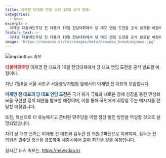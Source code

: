 ```yaml
---
title: 이재명 당대표 연임 도전 10일 공식 발표
categories:
  - News
excerpt: >
  이재명 더불어민주당 전 대표가 10일 전당대회에서 당 대표 연임 도전을 공식 발표할 예정이다. 이 대표는 출마선언에서 국가 위기 극복과 경제 성장을 통한 민생회복을 구현할 정책 대안을 발표할 것으로 전해졌다. 또한, 혁신과 민주당의 발전 방안을 역설할 것으로 예상되며, 차기 당대표 선거는 2파전으로 전망된다. 김두관 전 의원은 세종 특별자치시의회에서 당대표 출마 선언을 하게 될 예정이며, 이를 통해 민주당 정신을 강조할 것으로 보인다.
feature_text: >
  이재명 더불어민주당 전 대표가 10일 전당대회에서 당 대표 연임 도전을 공식 발표할 예정이다. 이 대표는 출마선언에서 국가 위기 극복과 경제 성장을 통한 민생회복을 구현할 정책 대안을 발표할 것으로 전해졌다. 또한, 혁신과 민주당의 발전 방안을 역설할 것으로 예상되며, 차기 당대표 선거는 2파전으로 전망된다. 김두관 전 의원은 세종 특별자치시의회에서 당대표 출마 선언을 하게 될 예정이며, 이를 통해 민주당 정신을 강조할 것으로 보인다.
image: 'https://newsdao.kr/res/images/meta/newsdao_breakingnews.jpg'
---
```


<p><img src="https://newsdao.kr/res/images/meta/newsdao_breakingnews.jpg" alt="implanttips 속보" /></p>

<p><b><span style="color: #ee2323;">더불어민주당</span></b> 이재명 전 대표가 10일 전당대회에서 당 대표 연임 도전을 공식 발표할 예정이다. </p>

<p>지난 7월8일 서울 서초구 서울중앙지법원 앞에서의 이재명 전 대표의 모습입니다.</p>

<p><b><span style="color: #1a5490;">이재명 전 대표의 당 대표 연임 도전</span></b>은 국가 위기 극복과 새로운 경제 성장을 통한 민생회복을 구현할 정책 대안을 발표할 예정이며, 이를 통해 국민에게 희망을 주는 메시지를 전달할 예정입니다. </p>

<p>또한, 혁신으로 더 유능해지고 준비된 민주당을 이끌 정당 발전 방안을 역설할 것으로 설명되었습니다. </p>

<p>차기 당 대표 선거는 이재명 전 대표와 김두관 전 의원 2파전으로 치러지며, 김두관 전 의원은 민주당 정신을 강조하며 세종시에서 출마 회견을 갖을 예정입니다.</p>
실시간 뉴스 속보는, <a href="https://newsdao.kr" rel="dofollow">https://newsdao.kr</a>


